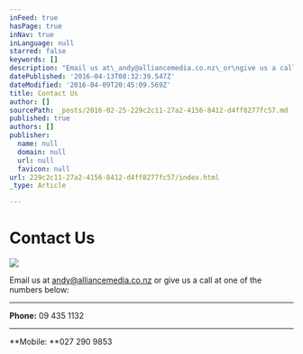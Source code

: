 ```yaml
---
inFeed: true
hasPage: true
inNav: true
inLanguage: null
starred: false
keywords: []
description: "Email us at\_andy@alliancemedia.co.nz\_or\ngive us a call at one of the numbers below:"
datePublished: '2016-04-13T08:32:39.547Z'
dateModified: '2016-04-09T20:45:09.569Z'
title: Contact Us
author: []
sourcePath: _posts/2016-02-25-229c2c11-27a2-4156-8412-d4ff8277fc57.md
published: true
authors: []
publisher:
  name: null
  domain: null
  url: null
  favicon: null
url: 229c2c11-27a2-4156-8412-d4ff8277fc57/index.html
_type: Article

---
```

# Contact Us
![](https://the-grid-user-content.s3-us-west-2.amazonaws.com/efd78da7-9a6c-42fc-8abc-b12ef2f4ece5.jpg)

Email us at [andy@alliancemedia.co.nz][0] or
give us a call at one of the numbers below:

****

**Phone:** 09 435 1132

****

**Mobile: **027 290 9853

[0]: mailto:andy@alliancemedia.co.nz